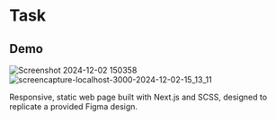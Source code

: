 # Task
## Demo
![Screenshot 2024-12-02 150358](https://github.com/user-attachments/assets/f40bff4c-04cd-428b-a3d9-32584fa4c8ad)
![screencapture-localhost-3000-2024-12-02-15_13_11](https://github.com/user-attachments/assets/bf11ee22-e8d0-4933-a9fd-83257d3b6df0)




Responsive, static web page built with Next.js and SCSS, designed to replicate a provided Figma design.
